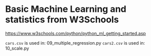 # Basic Machine Learning and statistics from W3Schools

https://www.w3schools.com/python/python_ml_getting_started.asp

`cars.csv` is used in: 09_multiple_regression.py
`cars2.csv` is used in: 10_scale.py